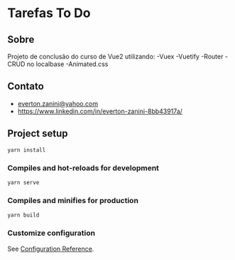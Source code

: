 # Tarefas To Do

## Sobre
Projeto de conclusão do curso de Vue2 utilizando:
-Vuex
-Vuetify
-Router
-CRUD no localbase
-Animated.css

## Contato
- everton.zanini@yahoo.com
- https://www.linkedin.com/in/everton-zanini-8bb43917a/

## Project setup
```
yarn install
```

### Compiles and hot-reloads for development
```
yarn serve
```

### Compiles and minifies for production
```
yarn build
```

### Customize configuration
See [Configuration Reference](https://cli.vuejs.org/config/).
